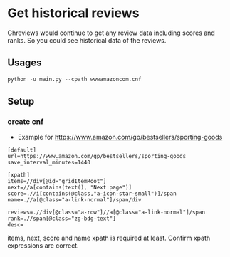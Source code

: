 # Get historical reviews

Ghreviews would continue to get any review data including scores and ranks.
So you could see historical data of the reviews.

## Usages

```python
python -u main.py --cpath wwwamazoncom.cnf 
```

## Setup

### create cnf
* Example for https://www.amazon.com/gp/bestsellers/sporting-goods
```
[default]
url=https://www.amazon.com/gp/bestsellers/sporting-goods
save_interval_minutes=1440

[xpath]
items=//div[@id="gridItemRoot"]
next=//a[contains(text(), "Next page")]
score=.//i[contains(@class,"a-icon-star-small")]/span
name=.//a[@class="a-link-normal"]/span/div

reviews=.//div[@class="a-row"]//a[@class="a-link-normal"]/span
rank=.//span[@class="zg-bdg-text"]
desc=
```

items, next, score and name xpath is required at least.
Confirm xpath expressions are correct.
